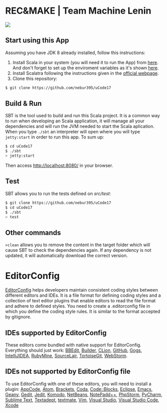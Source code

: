 # REC&MAKE | Team Machine Lenin

![](https://github.com/nebur395/uCode17/blob/master/src/main/webapp/images/logo.png)

## Start using this App ##
 Assuming you have JDK 8 already installed, follow this instructions:

1. Install Scala in your system (you will need it to run the App) from [here](http://www.scala-lang.org/download). And don't forget to set up the enviroment variables as it's shown [here](http://www.scala-lang.org/download/install.html).
2. Install Scalatra following the instructions given in the [official webpage](http://scalatra.org/getting-started/installation.html).
3. Clone this repository:
```sh
$ git clone https://github.com/nebur395/uCode17
```

## Build & Run ##
SBT is the tool used to build and run this Scala project. It is a common way to run when developing an Scala application, it will manage all your dependencies and will run the JVM needed to start the Scala aplication.
When you type `./sbt` an interpreter will open where you will type `jetty:start` in order to run this app.
To sum up:

```sh
$ cd uCode17
$ ./sbt
> jetty:start
```

Then access [http://localhost:8080/](http://localhost:8080/) in your browser.

## Test ##
SBT allows you to run the tests defined on *src/test*:

```sh
$ git clone https://github.com/nebur395/uCode17
$ cd uCode17
$ ./sbt
> test
```

## Other commands ##
`>clean` allows you to remove the content in the target folder which will cause
SBT to check the dependencies again. If any dependency is not updated, it will
automatically download the correct version.

# EditorConfig
[EditorConfig](http://editorconfig.org/) helps developers maintain consistent coding styles between different editors and IDEs. It is a file format for defining coding styles and a collection of text editor plugins that enable editors to read the file format and adhere to defined styles.
You need to create a .editorconfig file in which you define the coding style rules. It is similar to the format accepted by gitignore.

## IDEs supported by EditorConfig
These editors come bundled with native support for EditorConfig. Everything should just work: [BBEdit](http://www.barebones.com/support/technotes/editorconfig.html), [Builder](https://wiki.gnome.org/Apps/Builder/Features#EditorConfig), [CLion](https://github.com/JetBrains/intellij-community/tree/master/plugins/editorconfig), [GitHub](https://github.com/RReverser/github-editorconfig#readme), [Gogs](https://gogs.io/), [IntelliJIDEA](https://github.com/JetBrains/intellij-community/tree/master/plugins/editorconfig), [RubyMine](https://github.com/JetBrains/intellij-community/tree/master/plugins/editorconfig), [SourceLair](https://www.sourcelair.com/features/editorconfig), [TortoiseGit](https://tortoisegit.org/), [WebStorm](https://github.com/JetBrains/intellij-community/tree/master/plugins/editorconfig).

## IDEs not supported by EditorConfig file

To use EditorConfig with one of these editors, you will need to install a plugin: [AppCode](https://plugins.jetbrains.com/plugin/7294), [Atom](https://github.com/sindresorhus/atom-editorconfig#readme), [Brackets](https://github.com/kidwm/brackets-editorconfig/), [Coda](https://panic.com/coda/plugins.php#Plugins), [Code::Blocks](https://github.com/editorconfig/editorconfig-codeblocks#readme), [Eclipse](https://github.com/ncjones/editorconfig-eclipse#readme), [Emacs](https://github.com/editorconfig/editorconfig-emacs#readme), [Geany](https://github.com/editorconfig/editorconfig-geany#readme), [Gedit](https://github.com/editorconfig/editorconfig-gedit#readme), [Jedit](https://github.com/editorconfig/editorconfig-jedit#readme), [Komodo](http://komodoide.com/packages/addons/editorconfig/), [NetBeans](https://github.com/welovecoding/editorconfig-netbeans#readme), [NotePadd++](https://github.com/editorconfig/editorconfig-notepad-plus-plus#readme), [PhpStorm](https://plugins.jetbrains.com/plugin/7294), [PyCharm](https://plugins.jetbrains.com/plugin/7294), [Sublime Text](https://github.com/sindresorhus/editorconfig-sublime#readme), [Textadept](https://github.com/editorconfig/editorconfig-textadept#readme), [textmate](https://github.com/Mr0grog/editorconfig-textmate#readme), [Vim](https://github.com/editorconfig/editorconfig-vim#readme), [Visual Studio](https://github.com/editorconfig/editorconfig-visualstudio#readme), [Visual Studio Code](https://marketplace.visualstudio.com/items?itemName=EditorConfig.EditorConfig), [Xcode](https://github.com/MarcoSero/EditorConfig-Xcode)
